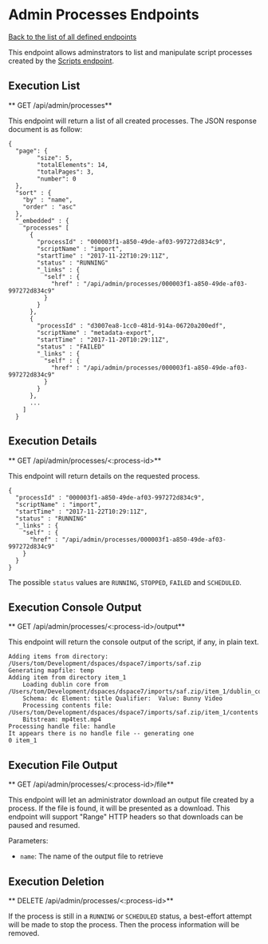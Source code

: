 # Admin Processes Endpoints
[Back to the list of all defined endpoints](endpoints.md)

This endpoint allows adminstrators to list and manipulate script processes created by the [Scripts endpoint](scripts-endpoint.md).

## Execution List
** GET /api/admin/processes**

This endpoint will return a list of all created processes. The JSON response document is as follow:

```
{
  "page": {
      	"size": 5,
      	"totalElements": 14,
      	"totalPages": 3,
      	"number": 0
  },
  "sort" : {
    "by" : "name",
    "order" : "asc"
  },
  "_embedded" : {
    "processes" [
      {
        "processId" : "000003f1-a850-49de-af03-997272d834c9",
        "scriptName" : "import",
        "startTime" : "2017-11-22T10:29:11Z",
        "status" : "RUNNING"
        "_links" : {
          "self" : {
            "href" : "/api/admin/processes/000003f1-a850-49de-af03-997272d834c9"
          }
        }
      },
      {
        "processId" : "d3007ea8-1cc0-481d-914a-06720a200edf",
        "scriptName" : "metadata-export",
        "startTime" : "2017-11-20T10:29:11Z",
        "status" : "FAILED"
        "_links" : {
          "self" : {
            "href" : "/api/admin/processes/000003f1-a850-49de-af03-997272d834c9"
          }
        }
      },
      ...
    ]
  }
```
## Execution Details
** GET /api/admin/processes/<:process-id>**

This endpoint will return details on the requested process.

```
{
  "processId" : "000003f1-a850-49de-af03-997272d834c9",
  "scriptName" : "import",
  "startTime" : "2017-11-22T10:29:11Z",
  "status" : "RUNNING"
  "_links" : {
    "self" : {
      "href" : "/api/admin/processes/000003f1-a850-49de-af03-997272d834c9"
    }
  }
}
```

The possible `status` values are `RUNNING`, `STOPPED`, `FAILED` and `SCHEDULED`.

## Execution Console Output
** GET /api/admin/processes/<:process-id>/output**

This endpoint will return the console output of the script, if any, in plain text.

```
Adding items from directory: /Users/tom/Development/dspaces/dspace7/imports/saf.zip
Generating mapfile: temp
Adding item from directory item_1
	Loading dublin core from /Users/tom/Development/dspaces/dspace7/imports/saf.zip/item_1/dublin_core.xml
	Schema: dc Element: title Qualifier:  Value: Bunny Video
	Processing contents file: /Users/tom/Development/dspaces/dspace7/imports/saf.zip/item_1/contents
	Bitstream: mp4test.mp4
Processing handle file: handle
It appears there is no handle file -- generating one
0 item_1
```

## Execution File Output
** GET /api/admin/processes/<:process-id>/file**

This endpoint will let an administrator download an output file created by a process. If the file is found, it will be presented as a download. This endpoint will support "Range" HTTP headers so that downloads can be paused and resumed.

Parameters:
* `name`: The name of the output file to retrieve

## Execution Deletion
** DELETE /api/admin/processes/<:process-id>**

If the process is still in a `RUNNING` or `SCHEDULED` status, a best-effort attempt will be made to stop the process. Then the process information will be removed.
